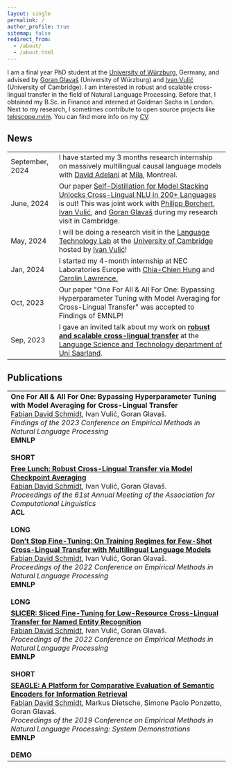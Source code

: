 ```yaml
---
layout: single
permalink: /
author_profile: true
sitemap: false
redirect_from: 
  - /about/
  - /about.html
---
```


I am a final year PhD student at the [University of Würzburg](https://www.informatik.uni-wuerzburg.de/nlp/wuenlp/), Germany, and advised by [Goran Glavaš](https://sites.google.com/view/goranglavas) (University of Würzburg) and [Ivan Vulić](https://sites.google.com/site/ivanvulic/) (University of Cambridge). I am interested in robust and scalable cross-lingual transfer in the field of Natural Language Processing. Before that, I obtained my B.Sc. in Finance and interned at Goldman Sachs in London. Next to my research, I sometimes contribute to open source projects like [telescope.nvim](https://github.com/nvim-telescope/telescope.nvim). You can find more info on my [CV](https://fdschmidt93.github.io/files/240917_CV_FDS.pdf).

## News

<table class="twoColumnTable">
    <tbody>
        <tr>
            <td class="left-column">September, 2024</td>
            <td class="right-column">I have started my 3 months research internship on massively multilingual causal language models with <a href="https://dadelani.github.io/">David Adelani</a> at <a href="https://mila.quebec/en">Mila</a>, Montreal.</td> 
        </tr>
        <tr>
            <td class="left-column">June, 2024</td>
            <td class="right-column">Our paper <a href="https://arxiv.org/abs/2406.12739">Self-Distillation for Model Stacking Unlocks Cross-Lingual NLU in 200+ Languages</a> is out! This was joint work with <a href="https://scholar.google.com/citations?user=efKKfygAAAAJ&hl=en">Philipp Borchert</a>, <a href="https://sites.google.com/site/ivanvulic/">Ivan Vulić</a>, and <a href="https://sites.google.com/view/goranglavas">Goran Glavaš</a> during my research visit in Cambridge.</td>
        </tr>
        <tr>
            <td class="left-column">May, 2024</td>
            <td class="right-column">I will be doing a research visit in the <a href="https://ltl.mmll.cam.ac.uk/">Language Technology Lab</a> at the <a href="https://www.cam.ac.uk/">University of Cambridge</a> hosted by <a href="https://sites.google.com/site/ivanvulic/">Ivan Vulić</a>!</td>
        </tr>
        <tr>
            <td class="left-column">Jan, 2024</td>
            <td class="right-column">I started my 4-month internship at NEC Laboratories Europe with <a href="https://chiachienhung.github.io/">Chia-Chien Hung</a> and <a href="https://carolinlawrence.github.io/">Carolin Lawrence.</a></td>
        </tr>
        <tr>
            <td class="left-column">Oct, 2023</td>
            <td class="right-column">Our paper "One For All & All For One: Bypassing Hyperparameter Tuning with Model Averaging for Cross-Lingual Transfer" was accepted to Findings of EMNLP!</td>
        </tr>
        <tr>
            <td class="left-column">Sep, 2023</td>
            <td class="right-column">I gave an invited talk about my work on <a href="https://fdschmidt93.github.io/files/xlt_invited-talk@uds.pdf"><b>robust and scalable cross-lingual transfer</b></a> at the <a href="https://www.uni-saarland.de/en/department/lst.html">Language Science and Technology department of Uni Saarland</a>.</td>
        </tr>
    </tbody>
</table>


## Publications

<table>
    <tr> 
        <td><b>One For All & All For One: Bypassing Hyperparameter Tuning with Model Averaging for Cross-Lingual Transfer</b><br>
        <u>Fabian David Schmidt</u>, Ivan Vulić, Goran Glavaš.<br>
        <i>Findings of the 2023 Conference on Empirical Methods in Natural Language Processing</i><br>
        <div class="conf_button"><b>EMNLP</b></div>&nbsp;<div class="paper_button"><b>SHORT</b></div>
        </td>
    </tr>
    <tr> 
        <td><a href="https://aclanthology.org/2023.acl-long.314/"><b>Free Lunch: Robust Cross-Lingual Transfer via Model Checkpoint Averaging</b></a><br>
        <u>Fabian David Schmidt</u>, Ivan Vulić, Goran Glavaš.<br>
        <i>Proceedings of the 61st Annual Meeting of the Association for Computational Linguistics</i><br>
        <div class="conf_button"><b>ACL</b></div>&nbsp;<div class="paper_button"><b>LONG</b></div>
        </td>
    </tr>
    <tr> 
        <td><a href="https://aclanthology.org/2022.emnlp-main.736/"><b>Don’t Stop Fine-Tuning: On Training Regimes for Few-Shot Cross-Lingual Transfer with Multilingual Language Models</b></a><br>
        <u>Fabian David Schmidt</u>, Ivan Vulić, Goran Glavaš.<br>
        <i>Proceedings of the 2022 Conference on Empirical Methods in Natural Language Processing</i><br>
        <div class="conf_button"><b>EMNLP</b></div>&nbsp;<div class="paper_button"><b>LONG</b></div>
        </td>
    </tr>
    <tr> 
        <td><a href="https://aclanthology.org/2022.emnlp-main.740/"><b> SLICER: Sliced Fine-Tuning for Low-Resource Cross-Lingual Transfer for Named Entity Recognition</b></a><br>
        <u>Fabian David Schmidt</u>, Ivan Vulić, Goran Glavaš.<br>
        <i>Proceedings of the 2022 Conference on Empirical Methods in Natural Language Processing</i><br>
        <div class="conf_button"><b>EMNLP</b></div>&nbsp;<div class="paper_button"><b>SHORT</b></div>
        </td>
    </tr>
    <tr> 
        <td><a href="https://aclanthology.org/D19-3034/"><b>SEAGLE: A Platform for Comparative Evaluation of Semantic Encoders for Information Retrieval</b></a><br>
        <u>Fabian David Schmidt</u>, Markus Dietsche, Simone Paolo Ponzetto, Goran Glavaš.<br>
        <i>Proceedings of the 2019 Conference on Empirical Methods in Natural Language Processing: System Demonstrations</i><br>
        <div class="conf_button"><b>EMNLP</b></div>&nbsp;<div class="paper_button"><b>DEMO</b></div>
        </td>
    </tr>
</table>


